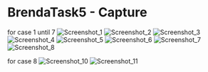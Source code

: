 ﻿# BrendaTask5 - Capture

 for case 1 until 7
 ![Screenshot_1](https://github.com/brendamelly/BrendaTask5/assets/26782841/8190a60e-9040-4ef3-aadd-ef29532a2bfa)
![Screenshot_2](https://github.com/brendamelly/BrendaTask5/assets/26782841/e6edc702-bb4c-4a16-9d07-6acb072895f4)
![Screenshot_3](https://github.com/brendamelly/BrendaTask5/assets/26782841/f65ce44e-ffd5-47a2-aca2-966c81e68173)
![Screenshot_4](https://github.com/brendamelly/BrendaTask5/assets/26782841/59154c16-6dc7-4ae0-b59f-6e0ca80d328e)
![Screenshot_5](https://github.com/brendamelly/BrendaTask5/assets/26782841/58f62254-22f1-487d-b7da-b8d3e65aa99a)
![Screenshot_6](https://github.com/brendamelly/BrendaTask5/assets/26782841/889d464f-46d9-4d43-9370-3567d96710fd)
![Screenshot_7](https://github.com/brendamelly/BrendaTask5/assets/26782841/e9665093-4ace-4fbd-a45c-10de65c0d98c)
![Screenshot_8](https://github.com/brendamelly/BrendaTask5/assets/26782841/273e0d0b-15b2-4d2e-8db5-9e040a0acdcb)

for case 8
![Screenshot_10](https://github.com/brendamelly/BrendaTask5/assets/26782841/4eddacc5-3067-4ce8-8179-0393b404c450)
![Screenshot_11](https://github.com/brendamelly/BrendaTask5/assets/26782841/8173c20e-ccea-42b3-a608-4d3632267c4e)

